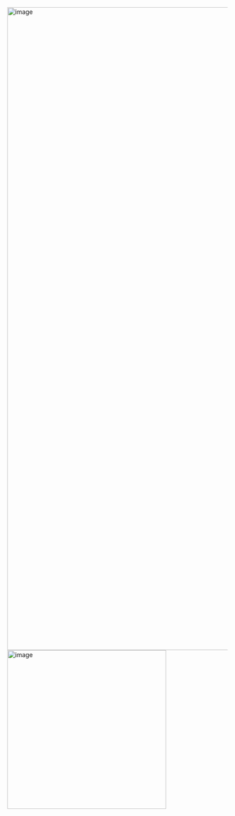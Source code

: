 <img width="1470" alt="image" src="https://github.com/user-attachments/assets/4d9db86f-cc2a-4098-8aaf-575b4cb40d80">

<img width="363" alt="image" src="https://github.com/user-attachments/assets/86f75139-d0e4-484e-a693-b32e1e095c10">
